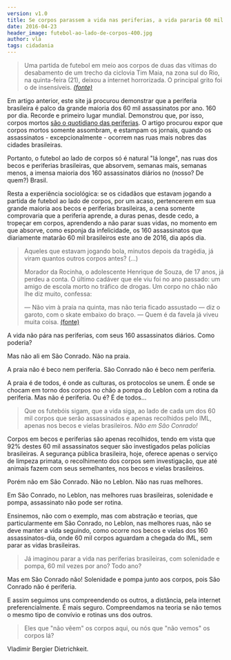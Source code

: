 ```yaml
---
version: v1.0
title: Se corpos parassem a vida nas periferias, a vida pararia 60 mil vezes por ano. Pode?
date: 2016-04-23
header_image: futebol-ao-lado-de-corpos-400.jpg
author: vla
tags: cidadania
---
```


> Uma partida de futebol em meio aos corpos de duas das vítimas do desabamento de um trecho da ciclovia Tim Maia, na zona sul do Rio, na quinta-feira (21), deixou a internet horrorizada. O principal grito foi o de insensíveis.
> <cite>[(fonte)]</cite>

[(fonte)]:http://www.brasilpost.com.br/2016/04/22/futebol-desabamento-ciclo_n_9760594.html

Em artigo anterior, este site já procurou demonstrar que a periferia brasileira é palco da grande maioria dos 60 mil assassinatos por ano. 160 por dia. Recorde e primeiro lugar mundial. Demonstrou que, por isso, corpos mortos [são o quotidiano das periferias](/blog/2016/02/26/combater-o-inimigo.html). O artigo procurou expor que corpos mortos somente assombram, e estampam os jornais, quando os assassinatos - excepcionalmente - ocorrem nas ruas mais nobres das cidades brasileiras. 

Portanto, o futebol ao lado de corpos só é natural "lá longe", nas ruas dos becos e periferias brasileiras, que absorvem, semanas mais, semanas menos, a imensa maioria dos 160 assassinatos diários no (nosso? De quem?) Brasil.

Resta a experiência sociológica: se os cidadãos que estavam jogando a partida de futebol ao lado de corpos, por um acaso, pertencerem em sua grande maioria aos becos e periferias brasileiras, a cena somente comprovaria que a periferia aprende, a duras penas, desde cedo, a tropeçar em corpos, aprendendo a não parar suas vidas, no momento em que absorve, como esponja da infelicidade, os 160 assassinatos que diariamente matarão 60 mil brasileiros este ano de 2016, dia após dia. 


> Aqueles que estavam jogando bola, minutos depois da tragédia, já viram quantos outros corpos antes? (...)
>
> Morador da Rocinha, o adolescente Henrique de Souza, de 17 anos, já perdeu a conta. O último cadáver que ele viu foi no ano passado: um amigo de escola morto no tráfico de drogas. Um corpo no chão não lhe diz muito, confessa:
>
> — Não vim à praia na quinta, mas não teria ficado assustado — diz o garoto, com o skate embaixo do braço. — Quem é da favela já viveu muita coisa. [(fonte)]

[(fonte)]: http://oglobo.globo.com/rio/imagem-de-jovens-praticando-altinho-proximo-corpos-de-vitimas-de-queda-da-ciclovia-causa-perplexidade-19151022?utm_source=Facebook&utm_medium=Social&utm_campaign=O%20Globo

A vida não pára nas periferias, com seus 160 assassinatos diários. Como poderia? 

Mas não ali em São Conrado. Não na praia.

A praia não é beco nem periferia. São Conrado não é beco nem periferia.

A praia é de todos, é onde as culturas, os protocolos se unem. É onde se chocam em torno dos corpos no chão a pompa do Leblon com a rotina da periferia. Mas não é periferia. Ou é? É de todos...

> Que os futebóis sigam, que a vida siga, ao lado de cada um dos 60 mil corpos que serão assassinados e apenas recolhidos pelo IML, apenas nos becos e vielas brasileiros. *Não em São Conrado!* 

Corpos em becos e periferias são apenas recolhidos, tendo em vista que 92% destes 60 mil assassinatos sequer são investigados pelas polícias brasileiras. A segurança pública brasileira, hoje, oferece apenas o serviço de limpeza primata, o recolhimento dos corpos sem investigação, que até animais fazem com seus semelhantes, nos becos e vielas brasileiros.

Porém não em São Conrado. Não no Leblon. Não nas ruas melhores.

Em São Conrado, no Leblon, nas melhores ruas brasileiras, solenidade e pompa, assassinato não pode ser rotina.

Ensinemos, não com o exemplo, mas com abstração e teorias, que particularmente em São Conrado, no Leblon, nas melhores ruas, não se deve manter a vida seguindo, como ocorre nos becos e vielas dos 160 assassinatos-dia, onde 60 mil corpos aguardam a chegada do IML, sem parar as vidas brasileiras. 

> Já imaginou parar a vida nas periferias brasileiras, com solenidade e pompa, 60 mil vezes por ano? Todo ano?

Mas em São Conrado não! Solenidade e pompa junto aos corpos, pois São Conrado não é periferia.

E assim seguimos uns compreendendo os outros, a distância, pela internet preferencialmente. É mais seguro. Compreendamos na teoria se não temos o mesmo tipo de convívio e rotinas uns dos outros.

> Eles que "não vêem" os corpos aqui, ou nós que "não vemos" os corpos lá?

Vladimir Bergier Dietrichkeit.

